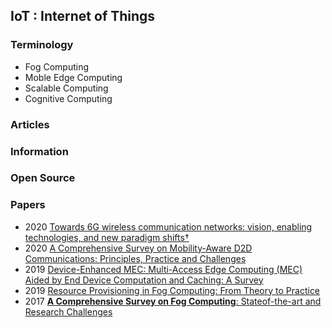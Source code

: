## IoT : Internet of Things


### Terminology
- Fog Computing
- Moble Edge Computing
- Scalable Computing
- Cognitive Computing


### Articles


### Information


### Open Source


### Papers
- 2020 [Towards 6G wireless communication networks: vision, enabling technologies, and new paradigm shifts†](https://link.springer.com/content/pdf/10.1007/s11432-020-2955-6.pdf)
- 2020 [A Comprehensive Survey on Mobility-Aware D2D Communications: Principles, Practice and Challenges](https://www.southampton.ac.uk/~sqc/listP/IEEECST2020.pdf)
- 2019 [Device-Enhanced MEC: Multi-Access Edge Computing (MEC) Aided by End Device Computation and Caching: A Survey](https://faculty.engineering.asu.edu/mre/wp-content/uploads/sites/31/2020/04/DevEnhMECSurv.pdf)
- 2019 [Resource Provisioning in Fog Computing: From Theory to Practice](https://www.mdpi.com/1424-8220/19/10/2238/pdf)
- 2017 [**A Comprehensive Survey on Fog Computing**: Stateof-the-art and Research Challenges](https://arxiv.org/pdf/1710.11001.pdf)

